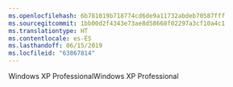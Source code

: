 ```yaml
---
ms.openlocfilehash: 6b781019b718774cd6de9a11732abdeb70587fff
ms.sourcegitcommit: 1bb00d2f4343e73ae8d58668f02297a3cf10a4c1
ms.translationtype: HT
ms.contentlocale: es-ES
ms.lasthandoff: 06/15/2019
ms.locfileid: "63867814"
---
```

<span data-ttu-id="501f9-101">Windows XP Professional</span><span class="sxs-lookup"><span data-stu-id="501f9-101">Windows XP Professional</span></span>